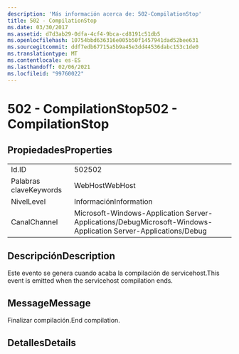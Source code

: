 ```yaml
---
description: 'Más información acerca de: 502-CompilationStop'
title: 502 - CompilationStop
ms.date: 03/30/2017
ms.assetid: d7d3ab29-0dfa-4cf4-9bca-cd8191c51db5
ms.openlocfilehash: 10754bbd636316e005b50f1457941dad52bee631
ms.sourcegitcommit: ddf7edb67715a5b9a45e3dd44536dabc153c1de0
ms.translationtype: MT
ms.contentlocale: es-ES
ms.lasthandoff: 02/06/2021
ms.locfileid: "99760022"
---
```

# <a name="502---compilationstop"></a><span data-ttu-id="77caf-103">502 - CompilationStop</span><span class="sxs-lookup"><span data-stu-id="77caf-103">502 - CompilationStop</span></span>

## <a name="properties"></a><span data-ttu-id="77caf-104">Propiedades</span><span class="sxs-lookup"><span data-stu-id="77caf-104">Properties</span></span>  
  
|||  
|-|-|  
|<span data-ttu-id="77caf-105">Id.</span><span class="sxs-lookup"><span data-stu-id="77caf-105">ID</span></span>|<span data-ttu-id="77caf-106">502</span><span class="sxs-lookup"><span data-stu-id="77caf-106">502</span></span>|  
|<span data-ttu-id="77caf-107">Palabras clave</span><span class="sxs-lookup"><span data-stu-id="77caf-107">Keywords</span></span>|<span data-ttu-id="77caf-108">WebHost</span><span class="sxs-lookup"><span data-stu-id="77caf-108">WebHost</span></span>|  
|<span data-ttu-id="77caf-109">Nivel</span><span class="sxs-lookup"><span data-stu-id="77caf-109">Level</span></span>|<span data-ttu-id="77caf-110">Información</span><span class="sxs-lookup"><span data-stu-id="77caf-110">Information</span></span>|  
|<span data-ttu-id="77caf-111">Canal</span><span class="sxs-lookup"><span data-stu-id="77caf-111">Channel</span></span>|<span data-ttu-id="77caf-112">Microsoft-Windows-Application Server-Applications/Debug</span><span class="sxs-lookup"><span data-stu-id="77caf-112">Microsoft-Windows-Application Server-Applications/Debug</span></span>|  
  
## <a name="description"></a><span data-ttu-id="77caf-113">Descripción</span><span class="sxs-lookup"><span data-stu-id="77caf-113">Description</span></span>  

 <span data-ttu-id="77caf-114">Este evento se genera cuando acaba la compilación de servicehost.</span><span class="sxs-lookup"><span data-stu-id="77caf-114">This event is emitted when the servicehost compilation ends.</span></span>  
  
## <a name="message"></a><span data-ttu-id="77caf-115">Message</span><span class="sxs-lookup"><span data-stu-id="77caf-115">Message</span></span>  

 <span data-ttu-id="77caf-116">Finalizar compilación.</span><span class="sxs-lookup"><span data-stu-id="77caf-116">End compilation.</span></span>  
  
## <a name="details"></a><span data-ttu-id="77caf-117">Detalles</span><span class="sxs-lookup"><span data-stu-id="77caf-117">Details</span></span>
